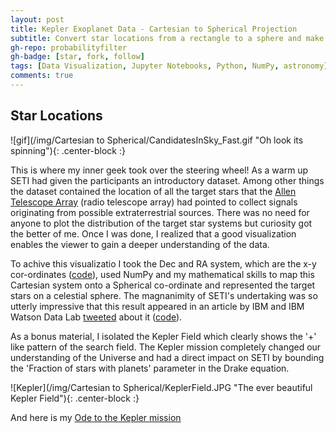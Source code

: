 ```yaml
---
layout: post
title: Kepler Exoplanet Data - Cartesian to Spherical Projection
subtitle: Convert star locations from a rectangle to a sphere and make it spin! 
gh-repo: probabilityfilter
gh-badge: [star, fork, follow]
tags: [Data Visualization, Jupyter Notebooks, Python, NumPy, astronomy]
comments: true
---
```


## Star Locations

![gif](/img/Cartesian to Spherical/CandidatesInSky_Fast.gif "Oh look its spinning"){: .center-block :}  

This is where my inner geek took over the steering wheel! As a warm up SETI had given the participants an introductory dataset. Among other things the dataset contained the location of all the target stars that the [Allen Telescope Array](https://www.seti.org/seti-institute/project/details/fact-sheet) (radio telescope array) had pointed to collect signals originating from possible extraterrestrial sources. There was no need for anyone to plot the distribution of the target star systems but curiosity got the better of me. Once I was done, I realized that a good visualization enables the viewer to gain a deeper understanding of the data.

To achive this visualizatio I took the Dec and RA system, which are the x-y cor-ordinates ([code](https://github.com/probabilityfilter/ML-SETI-IBM/blob/master/notebooks/CandidateLocation_BySize.ipynb)), used NumPy and my mathematical skills to map this Cartesian system onto a Spherical co-ordinate and represented the target stars on a celestial sphere. The magnanimity of SETI's undertaking was so utterly impressive that this result appeared in an article by IBM and IBM Watson Data Lab [tweeted](https://twitter.com/WatsonDataLab/status/864494962280460288) about it ([code](https://github.com/probabilityfilter/ML-SETI-IBM/blob/master/notebooks/RA_Dec_to_SphericalSystem.ipynb)). 

As a bonus material, I isolated the Kepler Field which clearly shows the '+' like pattern of the search field. The Kepler mission completely changed our understanding of the Universe and had a direct impact on SETI by bounding the 'Fraction of stars with planets' parameter in the Drake equation.

![Kepler](/img/Cartesian to Spherical/KeplerField.JPG "The ever beautiful Kepler Field"){: .center-block :}  

And here is my [Ode to the Kepler mission](https://twitter.com/click_arun/status/1016406934302257152)
